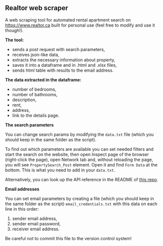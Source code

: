 ## Realtor web scraper
A web scraping tool for automated rental apartment search on https://www.realtor.ca
built for personal use (feel free to modify and use it though!).


**The tool:**

* sends a post request with search parameters,
* receives json-like data, 
* extracts the necessary information about property,
* saves it into a dataframe and in .html and .xlsx files, 
* sends html table with results to the email address.


**The data extracted in the dataframe:**

* number of bedrooms,
* number of bathrooms,
* description,
* rent,
* address,
* link to the details page.


**The search parameters**

You can change search params by modifying the ```data.txt``` file (which you should keep in the same folder as the script).

To find out which parameters are available you can set needed filters and start the search on the website, 
then open Inspect page of the browser (right-click the page), open Network tab and, without reloading the page, 
you will see ```PropertySearch_Post``` element. Open it and find ```Form Data``` at the bottom. 
This is what you need to add in your ```data.txt```.

Alternatively, you can look up the API reference in the README of [this repo](https://github.com/Froren/realtorca).


**Email addresses**

You can set email parameters by creating a file (which you should keep in the same folder as the script) 
```email_credentials.txt``` with this data on each line in this order:
1. sender email address,
2. sender email password,
3. receiver email address.

Be careful not to commit this file to the version control system!